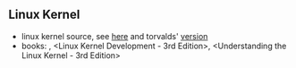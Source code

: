 ## Linux Kernel
- linux kernel source, see [here](https://git.kernel.org/) and torvalds' [version](https://git.kernel.org/pub/scm/linux/kernel/git/torvalds/linux.git/)
- books: <See MIPS Run>, <Linux Kernel Development - 3rd Edition>, <Understanding the Linux Kernel - 3rd Edition>
